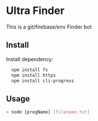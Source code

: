 # Ultra Finder

This is a git/firebase/env Finder bot


## Install 

Install dependency:

```bash
  npm install fs
  npm install https
  npm install cli-progress
```


## Usage
```bash
> node [progName] [filename.txt]
```
    
